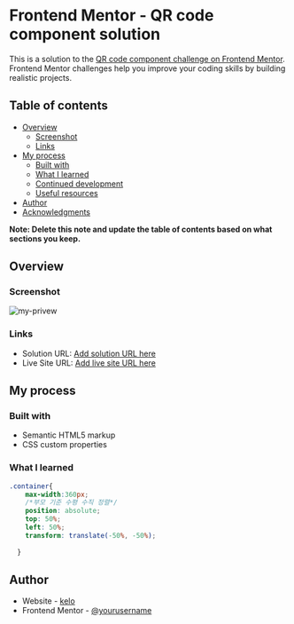 # Frontend Mentor - QR code component solution

This is a solution to the [QR code component challenge on Frontend Mentor](https://www.frontendmentor.io/challenges/qr-code-component-iux_sIO_H). Frontend Mentor challenges help you improve your coding skills by building realistic projects. 

## Table of contents

- [Overview](#overview)
  - [Screenshot](#screenshot)
  - [Links](#links)
- [My process](#my-process)
  - [Built with](#built-with)
  - [What I learned](#what-i-learned)
  - [Continued development](#continued-development)
  - [Useful resources](#useful-resources)
- [Author](#author)
- [Acknowledgments](#acknowledgments)

**Note: Delete this note and update the table of contents based on what sections you keep.**

## Overview

### Screenshot

![my-privew](https://user-images.githubusercontent.com/14327580/216262354-ced24d9f-9c74-4f0b-bfb8-3beadfd632e7.png)


### Links

- Solution URL: [Add solution URL here](https://your-solution-url.com)
- Live Site URL: [Add live site URL here](https://your-live-site-url.com)

## My process

### Built with

- Semantic HTML5 markup
- CSS custom properties


### What I learned

```css
.container{
    max-width:360px;  
    /*부모 기준 수평 수직 정렬*/ 
    position: absolute;
    top: 50%;
    left: 50%;
    transform: translate(-50%, -50%);
   
  }
```


## Author

- Website - [kelo](https://www.notion.so/clamp1981/Kelo-s-HOME-2a0c15edfed549df98b0853e6632ab74)
- Frontend Mentor - [@yourusername](https://www.frontendmentor.io/profile/clamp1981)



